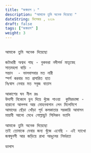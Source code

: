 ```yaml
---
title: "জন্মদাগ ১ "
description: "আমাকে তুমি অনেক দিয়েছো "
dateString: ডিসেম্বর , ২০১৯
draft: false
tags: ["জন্মদাগ" ]
weight: 3
---
```

<pre>

আমাকে তুমি অনেক দিয়েছো 

জটাধারী অশ্বথ গাছ - বুকভরা নদীগর্ভ মাতৃস্নেহ 
সাতমহলা বাড়ি - 
সন্তান  - ভালবাসবার মত নারী 
স্পর্শ করবার মত প্রসারিত হাত 
নিঃস্বাস নেবার মত সবুজ বাতাস 

আকাশের ঘন নীল রঙ 
উদাসী বিকেলে ডুব দিয়ে খুঁজে পাওয়া  কুমিরডাঙ্গা -
হারানো আলপথ আর মোহনবাগান লেন মিলেমিশে 
আমাদের ছেঁড়া খোঁড়া পূর্ব কলকাতার সরকারি আবাসন 
মায়াবী আলো মেখে গোল্লাছুট সিলিকন ভ্যালি 

আমাকে তুমি অনেক দিয়েছো 
তাই তোমাকে দেবার জন্য খুঁজে এনেছি - এই দ্যাখো  
জন্মঘুনসী আর জড়িয়ে রাখা আঙুলের নির্ভরতা 

ডালাস

<pre>
